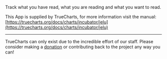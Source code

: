 Track what you have read, what you are reading and what you want to read.


This App is supplied by TrueCharts, for more information visit the manual: [https://truecharts.org/docs/charts/incubator/jelu](https://truecharts.org/docs/charts/incubator/jelu)

---

TrueCharts can only exist due to the incredible effort of our staff.
Please consider making a [donation](https://truecharts.org/docs/about/sponsor) or contributing back to the project any way you can!
